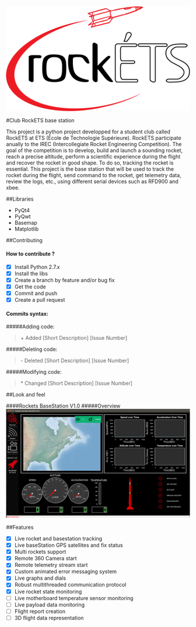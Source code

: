 ![GitHub Logo](/image/logo.png)

#Club RockETS base station

This project is a python project developped for a student club called RockETS at ETS (École de Technologie Supérieure).
RockETS participate anually to the IREC (Intercollegiate Rocket Engineering Competition). 
The goal of the competition is to develop, build and launch a sounding rocket, reach a precise altitude,
perform a scientific experience during the flight and recover the rocket in good shape. To do so, tracking the 
rocket is essential. This project is the base station that will be used to track the rocket during the flight, 
send command to the rocket, get telemetry data, review the logs, etc., using different serial devices such as 
RFD900 and xbee.

##Libraries
* PyQt4
* PyQwt
* Basemap
* Matplotlib

##Contributing

#### How to contribute ?
- [X] Install Python 2.7.x
- [X] Install the libs
- [X] Create a branch by feature and/or bug fix
- [X] Get the code
- [X] Commit and push
- [X] Create a pull request

#### Commits syntax:

#####Adding code:
> \+ Added [Short Description] [Issue Number]

#####Deleting code:
> \- Deleted [Short Description] [Issue Number]

#####Modifying code:
> \* Changed [Short Description] [Issue Number]

##Look and feel

####Rockets BaseStation V1.0
#####Overview
![GitHub Logo](/image/overview.PNG)

##Features
- [X] Live rocket and basestation tracking
- [X] Live baseStation GPS satellites and fix status
- [X] Multi rockets support
- [X] Remote 360 Camera start
- [X] Remote telemetry stream start
- [X] Custom animated error messaging system
- [X] Live graphs and dials
- [X] Robust multithreaded communication protocol
- [X] Live rocket state monitoring
- [ ] Live motherboard temperature sensor monitoring
- [ ] Live payload data monitoring
- [ ] Flight report creation
- [ ] 3D flight data representation

